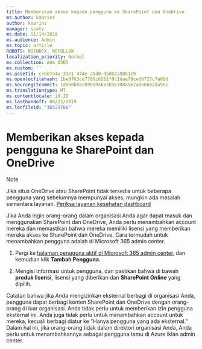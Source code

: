 ```yaml
---
title: Memberikan akses kepada pengguna ke SharePoint dan OneDrive
ms.author: kaarins
author: kaarins
manager: scotv
ms.date: 11/14/2018
ms.audience: Admin
ms.topic: article
ROBOTS: NOINDEX, NOFOLLOW
localization_priority: Normal
ms.collection: Adm_O365
ms.custom: ''
ms.assetid: cebb7a4a-33e1-474e-a5d0-dbd02a80b1e9
ms.openlocfilehash: 1be9763ce7766c6261f0c1dae78ced6727c7a88d
ms.sourcegitcommit: 1d98db8acb9959aba3b5e308a567ade6b62da56c
ms.translationtype: MT
ms.contentlocale: id-ID
ms.lasthandoff: 08/22/2019
ms.locfileid: "36523766"
---
```

# <a name="give-users-access-to-sharepoint-and-onedrive"></a>Memberikan akses kepada pengguna ke SharePoint dan OneDrive

> [!NOTE]
> Jika situs OneDrive atau SharePoint tidak tersedia untuk beberapa pengguna yang sebelumnya mempunyai akses, mungkin ada masalah sementara layanan. [Periksa layanan kesehatan dashboard](https://portal.office.com/adminportal/home#/servicehealth)
  
Jika Anda ingin orang-orang dalam organisasi Anda agar dapat masuk dan menggunakan SharePoint dan OneDrive, Anda perlu menambahkan account mereka dan memastikan bahwa mereka memiliki lisensi yang memberikan mereka akses ke SharePoint dan OneDrive. Cara termudah untuk menambahkan pengguna adalah di Microsoft 365 admin center.
  
1. Pergi ke [halaman pengguna aktif di Microsoft 365 admin center](https://portal.office.com/adminportal/home#/users), dan kemudian klik **Tambah Pengguna**.
    
2. Mengisi informasi untuk pengguna, dan pastikan bahwa di bawah **produk lisensi**, lisensi yang diberikan dan **SharePoint Online** yang dipilih. 
    
Catatan bahwa jika Anda mengizinkan eksternal berbagi di organisasi Anda, pengguna dapat berbagi konten SharePoint dan OneDrive dengan orang-orang di luar organisasi. Anda tidak perlu untuk memberikan izin pengguna eksternal ini. Anda juga tidak perlu untuk menambahkan account untuk mereka, kecuali berbagi diatur ke "Hanya pengguna yang ada eksternal." Dalam hal ini, jika orang-orang tidak dalam direktori organisasi Anda, Anda perlu untuk menambahkannya sebagai pengguna tamu di Azure iklan admin center.
  

